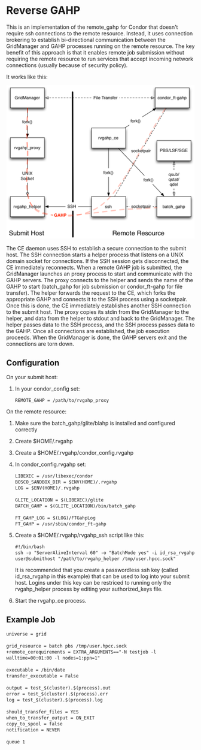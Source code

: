 Reverse GAHP
============

This is an implementation of the remote_gahp for Condor that doesn't require
ssh connections to the remote resource. Instead, it uses connection brokering
to establish bi-directional communication between the GridManager and GAHP
processes running on the remote resource. The key benefit of this approach is
that it enables remote job submission without requiring the remote resource
to run services that accept incoming network connections (usually because of
security policy).

It works like this:

![rvgahp design](doc/rvgahp.png)

The CE daemon uses SSH to establish a secure connection to the submit host.
The SSH connection starts a helper process that listens on a UNIX domain socket
for connections. If the SSH session gets disconnected, the CE immediately
reconnects. When a remote GAHP job is submitted, the GridManager launches an
proxy process to start and communicate with the GAHP servers. The proxy
connects to the helper and sends the name of the GAHP to start (batch_gahp for
job submission or condor_ft-gahp for file transfer). The helper forwards the
request to the CE, which forks the appropriate GAHP and connects it to the SSH
process using a socketpair. Once this is done, the CE immediately establishes
another SSH connection to the submit host. The proxy copies its stdin from the
GridManager to the helper, and data from the helper to stdout and back to the
GridManager. The helper passes data to the SSH process, and the SSH process
passes data to the GAHP. Once all connections are established, the job
execution proceeds. When the GridManager is done, the GAHP servers exit and the
connections are torn down.

Configuration
-------------

On your submit host:

1. In your condor_config set:

    ```
    REMOTE_GAHP = /path/to/rvgahp_proxy
    ```

On the remote resource:

1. Make sure the batch_gahp/glite/blahp is installed and configured correctly
1. Create $HOME/.rvgahp
1. Create a $HOME/.rvgahp/condor_config.rvgahp
1. In condor_config.rvgahp set:

    ```
    LIBEXEC = /usr/libexec/condor
    BOSCO_SANDBOX_DIR = $ENV(HOME)/.rvgahp
    LOG = $ENV(HOME)/.rvgahp

    GLITE_LOCATION = $(LIBEXEC)/glite
    BATCH_GAHP = $(GLITE_LOCATION)/bin/batch_gahp

    FT_GAHP_LOG = $(LOG)/FTGahpLog
    FT_GAHP = /usr/sbin/condor_ft-gahp
    ```

1. Create a $HOME/.rvgahp/rvgahp_ssh script like this:

    ```
    #!/bin/bash
    ssh -o "ServerAliveInterval 60" -o "BatchMode yes" -i id_rsa_rvgahp user@submithost "/path/to/rvgahp_helper /tmp/user.hpcc.sock"
    ```

    It is recommended that you create a passwordless ssh key (called id_rsa_rvgahp
    in this example) that can be used to log into your submit host. Logins under
    this key can be restriced to running only the rvgahp_helper process by editing
    your authorized_keys file.

1. Start the rvgahp_ce process.

Example Job
-----------
```
universe = grid

grid_resource = batch pbs /tmp/user.hpcc.sock
+remote_cerequirements = EXTRA_ARGUMENTS=="-N testjob -l walltime=00:01:00 -l nodes=1:ppn=1"

executable = /bin/date
transfer_executable = False

output = test_$(cluster).$(process).out
error = test_$(cluster).$(process).err
log = test_$(cluster).$(process).log

should_transfer_files = YES
when_to_transfer_output = ON_EXIT
copy_to_spool = false
notification = NEVER

queue 1
```
